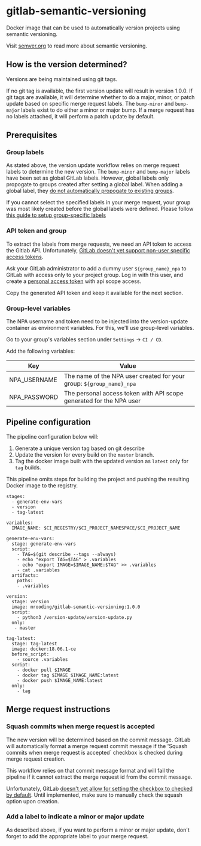 # gitlab-semantic-versioning

Docker image that can be used to automatically version projects using semantic versioning. 

Visit [semver.org](https://semver.org/) to read more about semantic versioning.

## How is the version determined?

Versions are being maintained using git tags.

If no git tag is available, the first version update will result in version 1.0.0.
If git tags are available, it will determine whether to do a major, minor, or patch update based on specific merge request labels. The `bump-minor` and `bump-major` labels exist to do either a minor or major bump. If a merge request has no labels attached, it will perform a patch update by default.

## Prerequisites

### Group labels

As stated above, the version update workflow relies on merge request labels to determine the new version. The `bump-minor` and `bump-major` labels have been set as global GitLab labels. However, global labels only propogate to groups created after setting a global label. When adding a global label, they [do not automatically propogate to existing groups](https://gitlab.com/gitlab-org/gitlab-ce/issues/12707).

If you cannot select the specified labels in your merge request, your group was most likely created before the global labels were defined. Please follow [this guide to setup group-specific labels](https://docs.gitlab.com/ee/user/project/labels.html) 

### API token and group

To extract the labels from merge requests, we need an API token to access the Gitlab API. Unfortunately, [GitLab doesn't yet support non-user specific access tokens](https://gitlab.com/gitlab-org/gitlab-ee/issues/756). 

Ask your GitLab administrator to add a dummy user `${group_name}_npa` to GitLab with access only to your project group. Log in with this user, and create a [personal access token](https://gitlab.wbaa.pl.ing.net/profile/personal_access_tokens) with api scope access.

Copy the generated API token and keep it available for the next section.

### Group-level variables

The NPA username and token need to be injected into the version-update container as environment variables. For this, we'll use group-level variables. 

Go to your group's variables section under `Settings` -> `CI / CD`.

Add the following variables:

| Key             | Value                                                                |
|-----------------|----------------------------------------------------------------------|
| NPA_USERNAME    | The name of the NPA user created for your group: `${group_name}_npa` |
| NPA_PASSWORD    | The personal access token with API scope generated for the NPA user  |

## Pipeline configuration

The pipeline configuration below will:
1. Generate a unique version tag based on git describe
2. Update the version for every build on the `master` branch.
3. Tag the docker image built with the updated version as `latest` only for `tag` builds.

This pipeline omits steps for building the  project and pushing the resulting Docker image to the registry.

```
stages:
  - generate-env-vars
  - version
  - tag-latest

variables:
  IMAGE_NAME: $CI_REGISTRY/$CI_PROJECT_NAMESPACE/$CI_PROJECT_NAME

generate-env-vars:
  stage: generate-env-vars
  script:
    - TAG=$(git describe --tags --always)
    - echo "export TAG=$TAG" > .variables
    - echo "export IMAGE=$IMAGE_NAME:$TAG" >> .variables
    - cat .variables
  artifacts:
    paths:
    - .variables

version:
  stage: version
  image: mrooding/gitlab-semantic-versioning:1.0.0
  script:
    - python3 /version-update/version-update.py
  only:
   - master

tag-latest:
  stage: tag-latest
  image: docker:18.06.1-ce
  before_script:
    - source .variables
  script:
    - docker pull $IMAGE
    - docker tag $IMAGE $IMAGE_NAME:latest
    - docker push $IMAGE_NAME:latest
  only:
    - tag
```

## Merge request instructions

### Squash commits when merge request is accepted

The new version will be determined based on the commit message. GitLab will automatically format a merge request commit message if the 'Squash commits when merge request is accepted` checkbox is checked during merge request creation.

This workflow relies on that commit message format and will fail the pipeline if it cannot extract the merge request id from the commit message. 

Unfortunately, GitLab [doesn't yet allow for setting the checkbox to checked by default](https://gitlab.com/gitlab-org/gitlab-ce/issues/27956). Until implemented, make sure to manually check the squash option upon creation.

### Add a label to indicate a minor or major update

As described above, if you want to perform a minor or major update, don't forget to add the appropriate label to your merge request.
